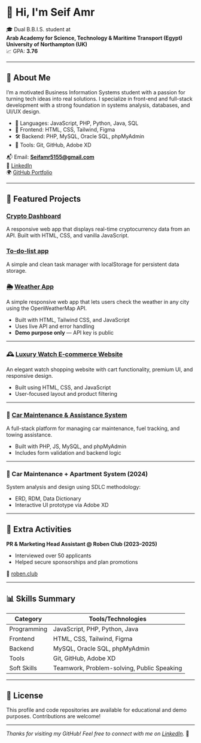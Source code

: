# 👋 Hi, I'm Seif Amr

🎓 Dual B.B.I.S. student at  
**Arab Academy for Science, Technology & Maritime Transport (Egypt)**  
**University of Northampton (UK)**  
📈 GPA: **3.76**

---

## 💼 About Me

I’m a motivated Business Information Systems student with a passion for turning tech ideas into real solutions. I specialize in front-end and full-stack development with a strong foundation in systems analysis, databases, and UI/UX design.

- 🔧 Languages: JavaScript, PHP, Python, Java, SQL
- 🎨 Frontend: HTML, CSS, Tailwind, Figma
- 🛠 Backend: PHP, MySQL, Oracle SQL, phpMyAdmin
- 🧠 Tools: Git, GitHub, Adobe XD

📬 Email: **Seifamr5155@gmail.com**  
🔗 [LinkedIn](https://www.linkedin.com/in/seif-amr-077b34284/)  
🌍 [GitHub Portfolio](https://github.com/SeifAmr-c)

---

## 🌟 Featured Projects

### [**Crypto Dashboard**](https://seifamr-c.github.io/Crypto-Dashboard/)  
  A responsive web app that displays real-time cryptocurrency data from an API. Built with HTML, CSS, and vanilla JavaScript.

### [**To-do-list app**]((https://github.com/SeifAmr-c/To-Do-List)) 
  A simple and clean task manager with localStorage for persistent data storage.


### 🌦️ [Weather App](https://github.com/SeifAmr-c/weather-app)
A simple responsive web app that lets users check the weather in any city using the OpenWeatherMap API.

- Built with HTML, Tailwind CSS, and JavaScript
- Uses live API and error handling
- **Demo purpose only** — API key is public

---

### 🕰️ [Luxury Watch E-commerce Website](https://github.com/SeifAmr-c/e-business-)
An elegant watch shopping website with cart functionality, premium UI, and responsive design.

- Built using HTML, CSS, and JavaScript
- User-focused layout and product filtering

---

### 🚗 [Car Maintenance & Assistance System](https://github.com/SeifAmr-c/OSTA)
A full-stack platform for managing car maintenance, fuel tracking, and towing assistance.

- Built with PHP, JS, MySQL, and phpMyAdmin
- Includes form validation and backend logic

---

### 🧩 Car Maintenance + Apartment System (2024)
System analysis and design using SDLC methodology:
- ERD, RDM, Data Dictionary
- Interactive UI prototype via Adobe XD

---

## 🧩 Extra Activities

**PR & Marketing Head Assistant @ Roben Club (2023–2025)**
- Interviewed over 50 applicants
- Helped secure sponsorships and plan promotions

🔗 [roben.club](http://roben.club/)

---

## 📊 Skills Summary

| Category     | Tools/Technologies                             |
|--------------|------------------------------------------------|
| Programming  | JavaScript, PHP, Python, Java                  |
| Frontend     | HTML, CSS, Tailwind, Figma                     |
| Backend      | MySQL, Oracle SQL, phpMyAdmin                  |
| Tools        | Git, GitHub, Adobe XD                          |
| Soft Skills  | Teamwork, Problem-solving, Public Speaking     |

---

## 📜 License

This profile and code repositories are available for educational and demo purposes. Contributions are welcome!

---

_Thanks for visiting my GitHub! Feel free to connect with me on [LinkedIn](https://www.linkedin.com/in/seif-amr-077b34284/)._ 🚀
